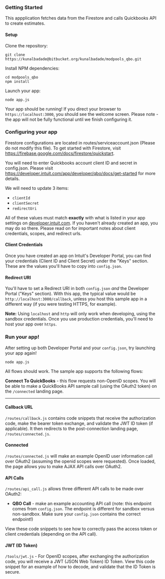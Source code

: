 ### Getting Started

This appplication fetches data from the Firestore and calls Quickbooks API to create estimates.


#### Setup

Clone the repository:
```
git clone https://kunalbadade@bitbucket.org/kunalbadade/modpools_qbo.git
```

Install NPM dependencies:
```
cd modpools_qbo
npm install
```

Launch your app:
```
node app.js
```

Your app should be running!  If you direct your browser to `https://localhost:3000`, you should see the welcome screen.  Please note - the app will not be fully functional until we finish configuring it.

### Configuring your app

Firestore configurations are located in routes/serviceaccount.json (Please do not modify this file). To get started with Firestore, visit https://firebase.google.com/docs/firestore/quickstart.

You will need to enter Quickbooks account client ID and secret in config.json. Please visit https://developer.intuit.com/app/developer/qbo/docs/get-started for more details.

We will need to update 3 items:

- `clientId`
- `clientSecret`
- `redirectUri`

All of these values must match **exactly** with what is listed in your app settings on [developer.intuit.com](https://developer.intuit.com).  If you haven't already created an app, you may do so there.  Please read on for important notes about client credentials, scopes, and redirect urls.

#### Client Credentials

Once you have created an app on Intuit's Developer Portal, you can find your credentials (Client ID and Client Secret) under the "Keys" section.  These are the values you'll have to copy into `config.json`.

#### Redirect URI

You'll have to set a Redirect URI in both `config.json` *and* the Developer Portal ("Keys" section).  With this app, the typical value would be `http://localhost:3000/callback`, unless you host this sample app in a different way (if you were testing HTTPS, for example).

**Note:** Using `localhost` and `http` will only work when developing, using the sandbox credentials.  Once you use production credentials, you'll need to host your app over `https`.

### Run your app!

After setting up both Developer Portal and your `config.json`, try launching your app again!
```
node app.js
```
All flows should work.  The sample app supports the following flows:

**Connect To QuickBooks** - this flow requests non-OpenID scopes.  You will be able to make a QuickBooks API sample call (using the OAuth2 token) on the `/connected` landing page.

----------

#### Callback URL

`/routes/callback.js` contains code snippets that receive the authorization code, make the bearer token exchange, and validate the JWT ID token (if applicable).  It then redirects to the post-connection landing page, `/routes/connected.js`.  

#### Connected
`/routes/connected.js` will make an example OpenID user information call over OAuth2 (assuming the openid scopes were requested).  Once loaded, the page allows you to make AJAX API calls over OAuth2.

#### API Calls

`/routes/api_call.js` allows three different API calls to be made over OAuth2:

- **QBO Call** - make an example accounting API call (note: this endpoint comes from `config.json`.  The endpoint is different for sandbox versus non-sandbox.  Make sure your `config.json` contains the correct endpoint!)

View these code snippets to see how to correctly pass the access token or client credentials (depending on the API call).

#### JWT (ID Token)

`/tools/jwt.js` - For OpenID scopes, after exchanging the authorization code, you will receive a JWT (JSON Web Token) ID Token.  View this code snippet for an example of how to decode, and validate that the ID Token is secure.